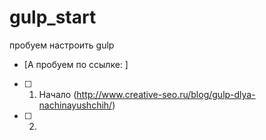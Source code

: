 # gulp_start
пробуем настроить gulp
- [А пробуем по ссылке: ]
- [ ] 1. Начало (http://www.creative-seo.ru/blog/gulp-dlya-nachinayushchih/)
- [ ] 2.
